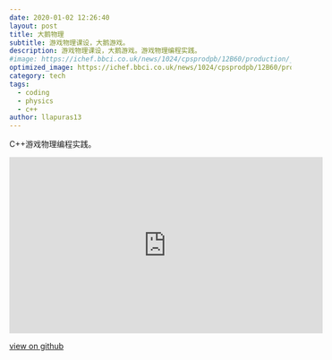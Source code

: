 ```yaml
---
date: 2020-01-02 12:26:40
layout: post
title: 大鹅物理
subtitle: 游戏物理课设，大鹅游戏。
description: 游戏物理课设，大鹅游戏。游戏物理编程实践。
#image: https://ichef.bbci.co.uk/news/1024/cpsprodpb/12B60/production/_109004667_02untitledgoosegamescreen3840x2160.png
optimized_image: https://ichef.bbci.co.uk/news/1024/cpsprodpb/12B60/production/_109004667_02untitledgoosegamescreen3840x2160.png
category: tech
tags:
  - coding
  - physics
  - c++
author: llapuras13
---
```


C++游戏物理编程实践。

<iframe width="560" height="315" src="https://www.youtube.com/embed/bgd_eprNPdM" frameborder="0" allow="accelerometer; autoplay; encrypted-media; gyroscope; picture-in-picture" allowfullscreen></iframe>

[view on github](https://github.com/llapuras/PhysicsEngine_CGE_Tutorial)